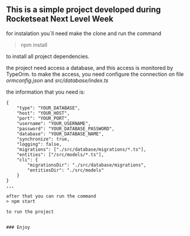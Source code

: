 ## This is a simple project developed during Rocketseat Next Level Week

for instalation you`ll need make the clone and run the command 

> npm install

to install all project dependencies.

the project need access a database, and this access is monitored by TypeOrm.
to make the access, you need configure the connection on file _ormconfig.json_ and _src/database/index.ts_

the information that you need is: 

```
{
    "type": "YOUR_DATABASE",
    "host": "YOUR_HOST",
    "port": "YOUR_PORT",
    "username": "YOUR_USERNAME",
    "password": "YOUR_DATABASE_PASSWORD",
    "database": "YOUR_DATABASE_NAME",
    "synchronize": true,
    "logging": false,
    "migrations": ["./src/database/migrations/*.ts"],
    "entities": ["/src/models/*.ts"],
    "cli": {
        "migrationsDir": "./src/database/migrations",
        "entitiesDir": "./src/models"
    }
}
,,,

after that you can run the command
> npm start

to run the project


### Enjoy
